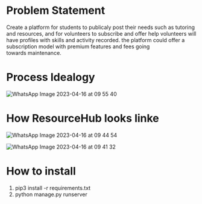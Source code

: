 # Problem Statement
Create a platform for students to publicaly post their needs such as tutoring and resources, and for volunteers to subscribe and offer help volunteers will have profiles with skills and activity recorded. the platform could offer a subscription model with premium features and fees going towards maintenance.

# Process Idealogy
![WhatsApp Image 2023-04-16 at 09 55 40](https://user-images.githubusercontent.com/97796657/233675646-28e2369b-bd59-45a1-b21b-f539916411de.jpg)

# How ResourceHub looks linke
![WhatsApp Image 2023-04-16 at 09 44 54](https://user-images.githubusercontent.com/97796657/233675581-23b93959-4a21-4b12-ade7-dbe48237c725.jpg)

![WhatsApp Image 2023-04-16 at 09 41 32](https://user-images.githubusercontent.com/97796657/233675737-ed6d2592-b55c-4cc7-be87-6275d7b8ed38.jpg)

# How to install
1. pip3 install -r requirements.txt
2. python manage.py runserver

